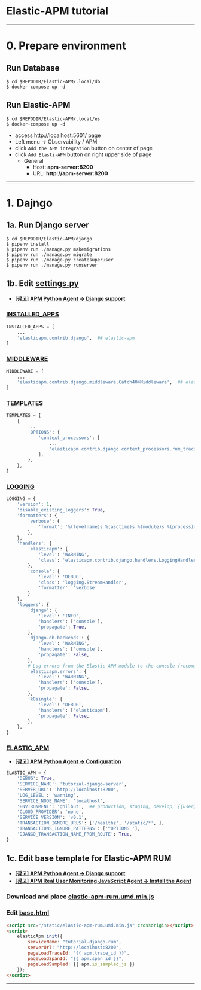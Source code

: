 Elastic-APM tutorial
====================

---

# 0. Prepare environment

## Run Database

```shell
$ cd $REPODIR/Elastic-APM/.local/db
$ docker-compose up -d
```

## Run Elastic-APM

```shell
$ cd $REPODIR/Elastic-APM/.local/es
$ docker-compose up -d
```

* access http://localhost:5601/ page
* Left menu → Observability / APM
* click `Add the APM integration` button on center of page
* click `Add Elasti-APM` button on right upper side of page
  * General
    * Host: **apm-server:8200**
    * URL: **http://apm-server:8200**

---

# 1. Dajngo

## 1a. Run Django server

```shell
$ cd $REPODIR/Elastic-APM/django
$ pipenv install
$ pipenv run ./manage.py makemigrations
$ pipenv run ./manage.py migrate
$ pipenv run ./manage.py createsuperuser
$ pipenv run ./manage.py runserver
```
## 1b. Edit [settings.py](django/tutorial/settings.py)

* **[[참고] APM Python Agent → Django support](https://www.elastic.co/guide/en/apm/agent/python/6.x/django-support.html)**

### [INSTALLED_APPS](django/tutorial/settings.py#L33)

```python
INSTALLED_APPS = [
    ...
    'elasticapm.contrib.django',  ## elastic-apm
]
```

### [MIDDLEWARE](django/tutorial/settings.py#L44)

```python
MIDDLEWARE = [
    ...
    'elasticapm.contrib.django.middleware.Catch404Middleware',  ## elastic-apm
]
```

### [TEMPLATES](django/tutorial/settings.py#L57)

```python
TEMPLATES = [
    {
        ...
        'OPTIONS': {
            'context_processors': [
                ...
                'elasticapm.contrib.django.context_processors.rum_tracing',  ## elastic-apm
            ],
        },
    },
]
```

### [LOGGING](django/tutorial/settings.py#L158)

```python
LOGGING = {
    'version': 1,
    'disable_existing_loggers': True,
    'formatters': {
        'verbose': {
            'format': '%(levelname)s %(asctime)s %(module)s %(process)d %(thread)d %(message)s'
        },
    },
    'handlers': {
        'elasticapm': {
            'level': 'WARNING',
            'class': 'elasticapm.contrib.django.handlers.LoggingHandler',
        },
        'console': {
            'level': 'DEBUG',
            'class': 'logging.StreamHandler',
            'formatter': 'verbose'
        }
    },
    'loggers': {
        'django': {
            'level': 'INFO',
            'handlers': ['console'],
            'propagate': True,
        },
        'django.db.backends': {
            'level': 'WARNING',
            'handlers': ['console'],
            'propagate': False,
        },
        # Log errors from the Elastic APM module to the console (recommended)
        'elasticapm.errors': {
            'level': 'WARNING',
            'handlers': ['console'],
            'propagate': False,
        },
        'k8single': {
            'level': 'DEBUG',
            'handlers': ['elasticapm'],
            'propagate': False,
        },
    },
}
```

### [ELASTIC_APM](django/tutorial/settings.py#L203)

* **[[참고] APM Python Agent → Configuration](https://www.elastic.co/guide/en/apm/agent/python/6.x/configuration.html)**

```python
ELASTIC_APM = {
    'DEBUG': True,
    'SERVICE_NAME': 'tutorial-django-server',
    'SERVER_URL': 'http://localhost:8200',
    'LOG_LEVEL': 'warning',
    'SERVICE_NODE_NAME': 'localhost',
    'ENVIRONMENT': 'ghilbut',  ## production, staging, develop, {{user}}
    'CLOUD_PROVIDER': 'none',
    'SERVICE_VERSION': 'v0.1',
    'TRANSACTION_IGNORE_URLS': ['/healthz', '/static/*', ],
    'TRANSACTIONS_IGNORE_PATTERNS': ['^OPTIONS '],
    'DJANGO_TRANSACTION_NAME_FROM_ROUTE': True,
}
```

## 1c. Edit base template for Elastic-APM RUM

* **[[참고] APM Python Agent → Django support](https://www.elastic.co/guide/en/apm/agent/python/6.x/django-support.html#django-integrating-with-the-rum-agent)**
* **[[참고] APM Real User Monitoring JavaScript Agent → Install the Agent](https://www.elastic.co/guide/en/apm/agent/rum-js/5.x/install-the-agent.html)**

### Download and place [elastic-apm-rum.umd.min.js](django/static/elastic-apm-rum.umd.min.js)



### Edit [base.html](django/templates/base.html)

```html
<script src="/static/elastic-apm-rum.umd.min.js" crossorigin></script>
<script>
    elasticApm.init({
        serviceName: "tutorial-django-rum",
        serverUrl: "http://localhost:8200",
        pageLoadTraceId: "{{ apm.trace_id }}",
        pageLoadSpanId: "{{ apm.span_id }}",
        pageLoadSampled: {{ apm.is_sampled_js }}
    });
</script>
```

---